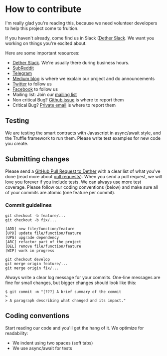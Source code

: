 # How to contribute

I'm really glad you're reading this, because we need volunteer developers to help this project come to fruition.

If you haven't already, come find us in Slack ([Dether Slack](https://dether.slack.com). We want you working on things you're excited about.

Here are some important resources:

  * [Dether Slack](https://dether.slack.com). We're usually there during business hours.
  * [SubReddit](https://www.reddit.com/r/Dether/)
  * [Telegram](http://t.me/Dether_io)
  * [Medium blog](https://medium.com/@DETHER) is where we explain our project and do announcements
  * [Twitter](https://twitter.com/dether_io) to follow us
  * [Facebook](https://www.facebook.com/dether.io/) to follow us
  * Mailing list: Join our [mailing list](https://dether.us16.list-manage.com/subscribe/post?u=dd727296ebfd8ba845b23f156&id=f11fdb74cb)
  * Non critical Bug? [Github issue](https://github.com/dethertech/detherGateway/issues) is where to report them
  * Critical Bug? [Private email](hello@dether.io) is where to report them

## Testing

We are testing the smart contracts with Javascript in async/await style, and the Truffle framework to run them. Please write test examples for new code you create.

## Submitting changes

Please send a [GitHub Pull Request to Dether](https://github.com/dethertech/detherGateway/pulls) with a clear list of what you've done (read more about [pull requests](http://help.github.com/pull-requests/)). When you send a pull request, we will love you forever if you include tests. We can always use more test coverage. Please follow our coding conventions (below) and make sure all of your commits are atomic (one feature per commit).

### Commit guidelines

```
git checkout -b feature/...
git checkout -b fix/...
```

```
[ADD] new file/function/feature
[UPD] update file/function/feature
[UPG] upgrade dependency
[ARC] refactor part of the project
[DEL] remove file/function/feature
[WIP] work in progress
```

```
git checkout develop
git merge origin feature/...
git merge origin fix/...
```

Always write a clear log message for your commits. One-line messages are fine for small changes, but bigger changes should look like this:

    $ git commit -m "[???] A brief summary of the commit
    >
    > A paragraph describing what changed and its impact."

## Coding conventions

Start reading our code and you'll get the hang of it. We optimize for readability:

  * We indent using two spaces (soft tabs)
  * We use async/await for tests

